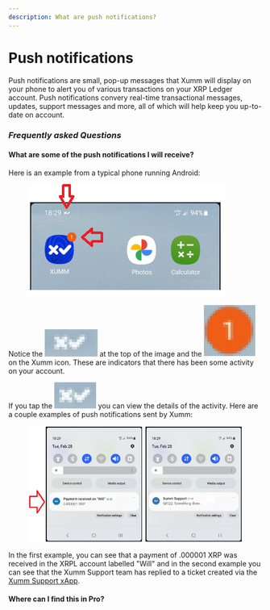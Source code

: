 ```yaml
---
description: What are push notifications?
---
```


# Push notifications

Push notifications are small, pop-up messages that Xumm will display on your phone to alert you of various transactions on your XRP Ledger account. Push notifications convery real-time transactional messages, updates, support messages and more, all of which will help keep you up-to-date on account.

### _Frequently asked Questions_

#### What are some of the push  notifications I will receive?

Here is an example from a typical phone running Android:

<figure><img src="../../.gitbook/assets/push notification - 2.png" alt=""><figcaption></figcaption></figure>

Notice the <img src="../../.gitbook/assets/image (1) (2).png" alt="" data-size="line"> at the top of the image and the <img src="../../.gitbook/assets/image (2) (1).png" alt="" data-size="line"> on the Xumm icon. These are indicators that there has been some activity on your account.

If you tap the <img src="../../.gitbook/assets/image (10).png" alt="" data-size="line"> you can view the details of the activity. Here are a couple examples of push notifications sent by Xumm:

<figure><img src="../../.gitbook/assets/push notification - 1.png" alt=""><figcaption></figcaption></figure>

In the first example, you can see that a payment of .000001 XRP was received in the XRPL account labelled "Will" and in the second example you can see that the Xumm Support team has replied to a ticket created via the [Xumm Support xApp](../../all-about-xapps/xumm-xapps/xumm-support.md).

#### Where can I find this in Pro?



